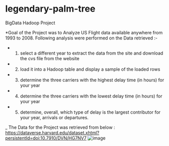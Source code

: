 # legendary-palm-tree
BigData Hadoop Project

*Goal of the Project was to Analyze US Flight data available  anywhere from 1993 to 2008. Following analysis were performed on the Data retrieved :-

- 1.	select a different year to extract the data from the site and download the cvs file from the website 

- 2.	load it  into a Hadoop table and display a sample of the loaded rows

- 3.	determine the three carriers with the highest delay time (in hours) for your year

- 4.	determine the three carriers with the lowest delay time (in hours) for your year

- 5.	determine, overall,  which type of delay is the largest contributor for your year, arrivals or departures.


_ The Data for the Project was retrieved from below :
https://dataverse.harvard.edu/dataset.xhtml?persistentId=doi:10.7910/DVN/HG7NV7
![image](https://user-images.githubusercontent.com/57934790/148485198-673c96f9-0779-4e3e-a4e7-ab7dd2343448.png)



